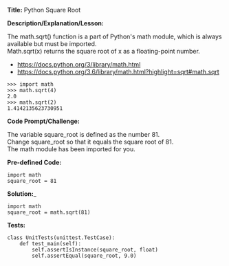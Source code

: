 __Title:__ Python Square Root

__Description/Explanation/Lesson:__

The math.sqrt() function is a part of Python's math module, which is always available but must be imported.  
Math.sqrt(x) returns the square root of x as a floating-point number.  
- https://docs.python.org/3/library/math.html
- https://docs.python.org/3.6/library/math.html?highlight=sqrt#math.sqrt
```
>>> import math
>>> math.sqrt(4)
2.0
>>> math.sqrt(2)
1.4142135623730951
```

__Code Prompt/Challenge:__

The variable square_root is defined as the number 81.  
Change square_root so that it equals the square root of 81.  
The math module has been imported for you.  

__Pre-defined Code:__
```
import math
square_root = 81
```

__Solution:___
```
import math
square_root = math.sqrt(81)
```

__Tests:__
```
class UnitTests(unittest.TestCase):
    def test_main(self):
        self.assertIsInstance(square_root, float)
        self.assertEqual(square_root, 9.0)
```
